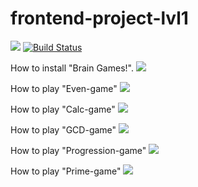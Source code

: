 # frontend-project-lvl1
<a href="https://codeclimate.com/github/sergeiwerty/frontend-project-lvl1/maintainability"><img src="https://api.codeclimate.com/v1/badges/dd76c3273d08b2171408/maintainability" /></a>
[![Build Status](https://travis-ci.com/sergeiwerty/frontend-project-lvl1.svg?branch=master)](https://travis-ci.com/sergeiwerty/frontend-project-lvl1)

How to install "Brain Games!". 
<a href="https://asciinema.org/a/7GPFaKuDyKkLH2mggvm3c1c8U" target="_blank"><img src="https://asciinema.org/a/7GPFaKuDyKkLH2mggvm3c1c8U.svg" /></a>

How to play "Even-game"
<a href="https://asciinema.org/a/tLUT0JlkRFrthA6bV4FXm4BDC" target="_blank"><img src="https://asciinema.org/a/tLUT0JlkRFrthA6bV4FXm4BDC.svg" /></a>

How to play "Calc-game"
<a href="https://asciinema.org/a/3VcMaxqMk7YXu9kDC1JZzrMoP" target="_blank"><img src="https://asciinema.org/a/3VcMaxqMk7YXu9kDC1JZzrMoP.svg" /></a>

How to play "GCD-game"
<a href="https://asciinema.org/a/LsgFfxp6Tg1K6sL6iGVKpbIVj" target="_blank"><img src="https://asciinema.org/a/LsgFfxp6Tg1K6sL6iGVKpbIVj.svg" /></a>

How to play "Progression-game"
<a href="https://asciinema.org/a/qcQfS6ge9uUHaBiKuhSFGchQf" target="_blank"><img src="https://asciinema.org/a/qcQfS6ge9uUHaBiKuhSFGchQf.svg" /></a>

How to play "Prime-game"
<a href="https://asciinema.org/a/3qcyyba4QCa5i1ITYZqZeQvXl" target="_blank"><img src="https://asciinema.org/a/3qcyyba4QCa5i1ITYZqZeQvXl.svg" /></a>
